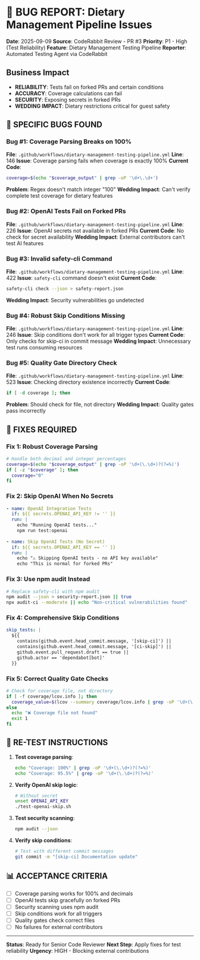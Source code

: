 # 🐛 BUG REPORT: Dietary Management Pipeline Issues

**Date**: 2025-09-09
**Source**: CodeRabbit Review - PR #3
**Priority**: P1 - High (Test Reliability)
**Feature**: Dietary Management Testing Pipeline
**Reporter**: Automated Testing Agent via CodeRabbit

## Business Impact
- **RELIABILITY**: Tests fail on forked PRs and certain conditions
- **ACCURACY**: Coverage calculations can fail
- **SECURITY**: Exposing secrets in forked PRs
- **WEDDING IMPACT**: Dietary restrictions critical for guest safety

## 🐛 SPECIFIC BUGS FOUND

### Bug #1: Coverage Parsing Breaks on 100%
**File**: `.github/workflows/dietary-management-testing-pipeline.yml`
**Line**: 146
**Issue**: Coverage parsing fails when coverage is exactly 100%
**Current Code**:
```bash
coverage=$(echo "$coverage_output" | grep -oP '\d+\.\d+')
```
**Problem**: Regex doesn't match integer "100"
**Wedding Impact**: Can't verify complete test coverage for dietary features

### Bug #2: OpenAI Tests Fail on Forked PRs
**File**: `.github/workflows/dietary-management-testing-pipeline.yml`
**Line**: 226
**Issue**: OpenAI secrets not available in forked PRs
**Current Code**: No check for secret availability
**Wedding Impact**: External contributors can't test AI features

### Bug #3: Invalid safety-cli Command
**File**: `.github/workflows/dietary-management-testing-pipeline.yml`
**Line**: 422
**Issue**: `safety-cli` command doesn't exist
**Current Code**:
```bash
safety-cli check --json > safety-report.json
```
**Wedding Impact**: Security vulnerabilities go undetected

### Bug #4: Robust Skip Conditions Missing
**File**: `.github/workflows/dietary-management-testing-pipeline.yml`
**Line**: 246
**Issue**: Skip conditions don't work for all trigger types
**Current Code**: Only checks for skip-ci in commit message
**Wedding Impact**: Unnecessary test runs consuming resources

### Bug #5: Quality Gate Directory Check
**File**: `.github/workflows/dietary-management-testing-pipeline.yml`
**Line**: 523
**Issue**: Checking directory existence incorrectly
**Current Code**:
```bash
if [ -d coverage ]; then
```
**Problem**: Should check for file, not directory
**Wedding Impact**: Quality gates pass incorrectly

## 🔧 FIXES REQUIRED

### Fix 1: Robust Coverage Parsing
```bash
# Handle both decimal and integer percentages
coverage=$(echo "$coverage_output" | grep -oP '\d+(\.\d+)?(?=%)')
if [ -z "$coverage" ]; then
  coverage="0"
fi
```

### Fix 2: Skip OpenAI When No Secrets
```yaml
- name: OpenAI Integration Tests
  if: ${{ secrets.OPENAI_API_KEY != '' }}
  run: |
    echo "Running OpenAI tests..."
    npm run test:openai
    
- name: Skip OpenAI Tests (No Secret)
  if: ${{ secrets.OPENAI_API_KEY == '' }}
  run: |
    echo "⚠️ Skipping OpenAI tests - no API key available"
    echo "This is normal for forked PRs"
```

### Fix 3: Use npm audit Instead
```bash
# Replace safety-cli with npm audit
npm audit --json > security-report.json || true
npx audit-ci --moderate || echo "Non-critical vulnerabilities found"
```

### Fix 4: Comprehensive Skip Conditions
```yaml
skip_tests: |
  ${{
    contains(github.event.head_commit.message, '[skip-ci]') ||
    contains(github.event.head_commit.message, '[ci-skip]') ||
    github.event.pull_request.draft == true ||
    github.actor == 'dependabot[bot]'
  }}
```

### Fix 5: Correct Quality Gate Checks
```bash
# Check for coverage file, not directory
if [ -f coverage/lcov.info ]; then
  coverage_value=$(lcov --summary coverage/lcov.info | grep -oP '\d+(\.\d+)?(?=%)')
else
  echo "❌ Coverage file not found"
  exit 1
fi
```

## 🧪 RE-TEST INSTRUCTIONS

1. **Test coverage parsing**:
   ```bash
   echo "Coverage: 100%" | grep -oP '\d+(\.\d+)?(?=%)'
   echo "Coverage: 95.5%" | grep -oP '\d+(\.\d+)?(?=%)'
   ```

2. **Verify OpenAI skip logic**:
   ```bash
   # Without secret
   unset OPENAI_API_KEY
   ./test-openai-skip.sh
   ```

3. **Test security scanning**:
   ```bash
   npm audit --json
   ```

4. **Verify skip conditions**:
   ```bash
   # Test with different commit messages
   git commit -m "[skip-ci] Documentation update"
   ```

## 📊 ACCEPTANCE CRITERIA
- [ ] Coverage parsing works for 100% and decimals
- [ ] OpenAI tests skip gracefully on forked PRs
- [ ] Security scanning uses npm audit
- [ ] Skip conditions work for all triggers
- [ ] Quality gates check correct files
- [ ] No failures for external contributors

---

**Status**: Ready for Senior Code Reviewer
**Next Step**: Apply fixes for test reliability
**Urgency**: HIGH - Blocking external contributions